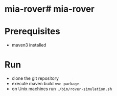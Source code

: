 # mia-rover# mia-rover

# Prerequisites

   - maven3 installed

# Run

  - clone the git repository
  - execute maven build `mvn package`
  - on Unix machines run `./bin/rover-simulation.sh`
